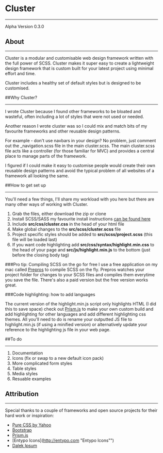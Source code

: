 # Cluster

***

Alpha Version 0.3.0

## About
***
Cluster is a modular and customisable web design framework written with the full power of SCSS. Cluster makes it super easy to create a lightweight design framework that is custom built for your latest project using minimal effort and time.

Cluster includes a healthy set of default styles but is designed to be customised.

##Why Cluster?
***
I wrote Cluster because I found other frameworks to be bloated and wasteful, often including a lot of styles that were not used or needed.

Another reason I wrote cluster was so I could mix and match bits of my favourite frameworks and other reusable design patterns.

For example - don't use navbars in your design? No problem, just comment out the _navigation.scss file in the main cluster.scss. The main cluster.scss file acts like a controller (for those familiar for MVC) and provides a central place to manage parts of the framework.

I figured if I could make it easy to customise people would create their own reusable design patterns and avoid the typical problem of all websites of a framework all looking the same.

##How to get set up
***
You'll need a few things, I'll share my workload with you here but there are many other ways of working with Cluster.

1. Grab the files, either download the zip or clone
2. Install SCSS/SASS my favourite install instructions [can be found here](http://sass-lang.com/install "Imstall Sass instruction from Sass HQ")
3. Include **src/css/cluster.css** in the head of your html file
3. Make global changes to the **src/scss/cluster.scss** file
4. Project specific styles should be added to **src/scss/project.scss** (this file will be loaded last)
5. If you want code highlighting add **src/css/syntax/highlight.min.css** to the head of your page and **src/js/highlight.min.js** to the bottom (just before the closing body tag)

###Pro tip: Compiling SCSS on the go for free
I use a free application on my mac called [Prepros](http://alphapixels.com/prepros/ "Use Prepros to compile your SCSS") to compile SCSS on the fly. Prepros watches your project folder for changes to your SCSS files and compiles them everytime you save the file. There's also a paid version but the free version works great.

###Code highlighting: how to add languages

The current version of the highlight.min.js script only highlights HTML (I did this to save space) check out [Prism.js](http://prismjs.com/download.html "Prism.js custom download") to make your own custom build and add highlighting for other languages and add different highlighting css themes. All you'll need to do is rename your outputted JS file to highlight.min.js (if using a minified version) or alternatively update your reference to the highlighting js file in your web page.

##To do
***
1. Documentation
2. Icons (fix or swap to a new default icon pack)
2. More complicated form styles
3. Table styles
4. Media styles
5. Resuable examples

## Attribution
***

Special thanks to a couple of frameworks and open source projects for their hard work or inspiration:

- [Pure CSS by Yahoo](http://purecss.io "Pure CSS")
- [Bootstrap](http://getbootstrap.com "Bootstrap")
- [Prism.js](http://prismjs.com "Prism.js")
- [Entypo Icons](http://entypo.com "Entypo Icons"")
- [Dalek Ipsum](http://dalekipsum.com/ "Dalek Ipsum")